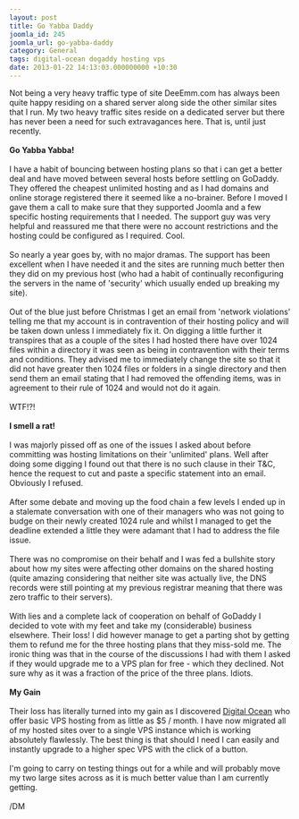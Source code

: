 ```yaml
---
layout: post
title: Go Yabba Daddy
joomla_id: 245
joomla_url: go-yabba-daddy
category: General
tags: digital-ocean dogaddy hosting vps
date: 2013-01-22 14:13:03.000000000 +10:30
---
```

<p>Not being a very heavy traffic type of site DeeEmm.com has always been quite happy residing on a shared server along side the other similar sites that I run. My two heavy traffic sites reside on a dedicated server but there has never been a need for such extravagances here. That is, until just recently.<br><br><strong>Go Yabba Yabba!</strong><br><br>I have a habit of bouncing between hosting plans so that i can get a better deal and have moved between several hosts before settling on GoDaddy. They offered the cheapest unlimited hosting and as I had domains and online storage registered there it seemed like a no-brainer. Before I moved I gave them a call to make sure that they supported Joomla and a few specific hosting requirements that I needed. The support guy was very helpful and reassured me that there were no account restrictions and the hosting could be configured as I required. Cool.<br><br>So nearly a year goes by, with no major dramas. The support has been excellent when I have needed it and the sites are running much better then they did on my previous host (who had a habit of continually reconfiguring the servers in the name of 'security' which usually ended up breaking my site).<br><br>Out of the blue just before Christmas I get an email from 'network violations' telling me that my account is in contravention of their hosting policy and will be taken down unless I immediately fix it. On digging a little further it transpires that as a couple of the sites I had hosted there have over 1024 files within a directory it was seen as being in contravention with their terms and conditions. They advised me to immediately change the site so that it did not have greater then 1024 files or folders in a single directory and then send them an email stating that I had removed the offending items, was in agreement to their rule of 1024 and would not do it again.<br><br>WTF!?!<br><br><strong>I smell a rat!</strong><br><br>I was majorly pissed off as one of the issues I asked about before committing was hosting limitations on their 'unlimited' plans. Well after doing some digging I found out that there is no such clause in their T&amp;C, hence the request to cut and paste a specific statement into an email. Obviously I refused.<br><br>After some debate and moving up the food chain a few levels I ended up in a stalemate conversation with one of their managers who was not going to budge on their newly created 1024 rule and whilst I managed to get the deadline extended a little they were adamant that I had to address the file issue.<br><br>There was no compromise on their behalf and I was fed a bullshite story about how my sites were affecting other domains on the shared hosting (quite amazing considering that neither site was actually live, the DNS records were still pointing at my previous registrar meaning that there was zero traffic to their servers).<br><br>With lies and a complete lack of cooperation on behalf of GoDaddy I decided to vote with my feet and take my (considerable) business elsewhere. Their loss! I did however manage to get a parting shot by getting them to refund me for the three hosting plans that they miss-sold me. The ironic thing was that in the course of the discussions I had with them I asked if they would upgrade me to a VPS plan for free - which they declined. Not sure why as it was a fraction of the price of the three plans. Idiots.<br><br><strong>My Gain</strong><br><br>Their loss has literally turned into my gain as I discovered <a href="https://www.digitalocean.com/?refcode=a6a4bd4b10c9" title="https://www.digitalocean.com/?refcode=a6a4bd4b10c9">Digital Ocean</a> who offer basic VPS hosting from as little as $5 / month. I have now migrated all of my hosted sites over to a single VPS instance which is working absolutely flawlessly. The best thing is that should I need I can easily and instantly upgrade to a higher spec VPS with the click of a button.<br><br>I'm going to carry on testing things out for a while and will probably move my two large sites across as it is much better value than I am currently getting.<br><br>/DM<br><br></p>
